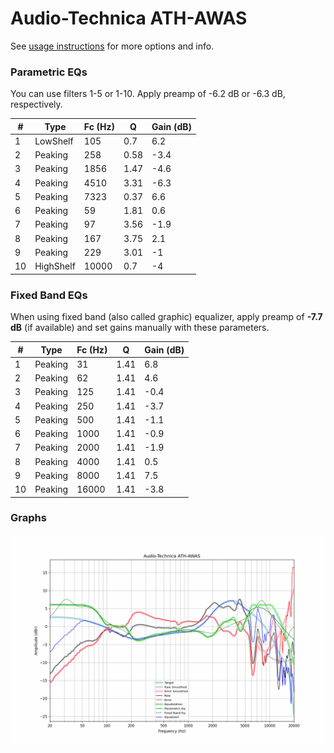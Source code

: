 # Audio-Technica ATH-AWAS
See [usage instructions](https://github.com/jaakkopasanen/AutoEq#usage) for more options and info.

### Parametric EQs
You can use filters 1-5 or 1-10. Apply preamp of -6.2 dB or -6.3 dB, respectively.

|   # | Type      |   Fc (Hz) |    Q |   Gain (dB) |
|-----|-----------|-----------|------|-------------|
|   1 | LowShelf  |       105 | 0.7  |         6.2 |
|   2 | Peaking   |       258 | 0.58 |        -3.4 |
|   3 | Peaking   |      1856 | 1.47 |        -4.6 |
|   4 | Peaking   |      4510 | 3.31 |        -6.3 |
|   5 | Peaking   |      7323 | 0.37 |         6.6 |
|   6 | Peaking   |        59 | 1.81 |         0.6 |
|   7 | Peaking   |        97 | 3.56 |        -1.9 |
|   8 | Peaking   |       167 | 3.75 |         2.1 |
|   9 | Peaking   |       229 | 3.01 |        -1   |
|  10 | HighShelf |     10000 | 0.7  |        -4   |

### Fixed Band EQs
When using fixed band (also called graphic) equalizer, apply preamp of **-7.7 dB** (if available) and set gains manually with these parameters.

|   # | Type    |   Fc (Hz) |    Q |   Gain (dB) |
|-----|---------|-----------|------|-------------|
|   1 | Peaking |        31 | 1.41 |         6.8 |
|   2 | Peaking |        62 | 1.41 |         4.6 |
|   3 | Peaking |       125 | 1.41 |        -0.4 |
|   4 | Peaking |       250 | 1.41 |        -3.7 |
|   5 | Peaking |       500 | 1.41 |        -1.1 |
|   6 | Peaking |      1000 | 1.41 |        -0.9 |
|   7 | Peaking |      2000 | 1.41 |        -1.9 |
|   8 | Peaking |      4000 | 1.41 |         0.5 |
|   9 | Peaking |      8000 | 1.41 |         7.5 |
|  10 | Peaking |     16000 | 1.41 |        -3.8 |

### Graphs
![](./Audio-Technica%20ATH-AWAS.png)
